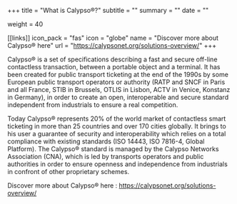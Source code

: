 +++
title = "What is Calypso®?"
subtitle = ""
summary = ""
date = ""

weight = 40

[[links]]
icon_pack = "fas"
icon = "globe"
name = "Discover more about Calypso® here"
url = "https://calypsonet.org/solutions-overview/"
+++

Calypso® is a set of specifications describing a fast and secure off-line contactless transaction, between a portable object and a terminal. 
It has been created for public transport ticketing at the end of the 1990s by some European public transport operators or authority 
(RATP and SNCF in Paris and all France, STIB in Brussels, OTLIS in Lisbon, ACTV in Venice, Konstanz in Germany), in order to create an open, 
interoperable and secure standard independent from industrials to ensure a real competition.

Today Calypso® represents 20% of the world market of contactless smart ticketing in more than 25 countries and over 170 cities globally. 
It brings to his user a guarantee of security and interoperability which relies on a total compliance with existing standards 
(ISO 14443, ISO 7816-4, Global Platform). The Calypso® standard is managed by the Calypso Networks Association (CNA), 
which is led by transports operators and public authorities in order to ensure openness and independence from industrials 
in confront of other proprietary schemes. 

Discover more about Calypso® here : https://calypsonet.org/solutions-overview/